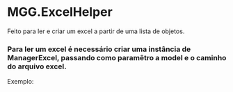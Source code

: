<h1>MGG.ExcelHelper</h1> 
<p>Feito para ler e criar um excel a partir de uma lista de objetos.</p>



<h3>Para ler um excel é necessário criar uma instância de ManagerExcel, passando como paramêtro a model e o caminho do arquivo excel.</h3>
<p>Exemplo:</p>

<img href="https://i.ibb.co/4wqMFhL/instancia.png"/>
